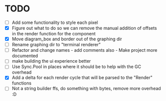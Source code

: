 # TODO

- [ ] Add some functionality to style each pixel
- [x] Figure out what to do so we can remove the manual addition of offsets in the render function for the component
- [x] Move diagram_box and border out of the graphing dir
- [ ] Rename graphing dir to "terminal renderer"
- [ ] Refactor and change names - add comments also - Make project more documented
- [ ] make building the ui experience better
- [ ] Use Sync.Pool in places where it should be to help with the GC overhead
- [x] Add a delta for each render cycle that will be parsed to the "Render" functions
- [ ] Not a string builder ffs, do something with bytes, remove more overhead :D
